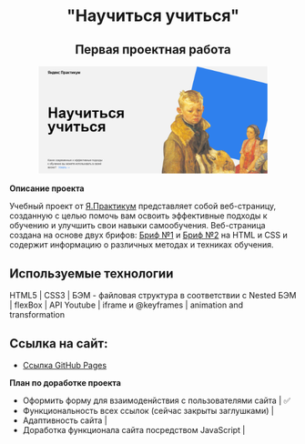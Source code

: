 <h1 align="center">"Научиться учиться"</h1>
<h2 align="center">Первая проектная работа</h2>

<p align="center">
<img src="./images/readme_imaged/странца.png" width="80%"></p>

**Описание проекта**

Учебный проект от [Я.Практикум](https://practicum.yandex.ru/web/) представляет собой веб-страницу, созданную с целью помочь вам освоить эффективные подходы к обучению и улучшить свои навыки самообучения.
Веб-страница создана на основе двух брифов: [Бриф №1](https://code.s3.yandex.net/web-developer/project-1/sprint-1-brief.pdf) и
[Бриф №2](https://code.s3.yandex.net/web-developer/project-1/sprint-2-brief.pdf) на HTML и CSS и содержит информацию о различных методах и техниках обучения.

## Используемые технологии
HTML5 | CSS3 | БЭМ - файловая структура в соответствии с Nested БЭМ | flexBox | API Youtube | iframe и @keyframes | animation and transformation

## Ссылка на сайт:

* [Ссылка GitHub Pages](https://elislis7.github.io/how-to-learn/)


**План по доработке проекта**

 - Оформить форму для взаимоденйствия с пользователями сайта | ✅
 - Функциональность всех ссылок (сейчас закрыты заглушками) |
 - Адаптивность сайта |
 - Доработка функционала сайта посредством JavaScript |